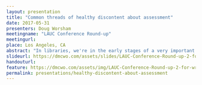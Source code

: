 ```yaml
---
layout: presentation
title: "Common threads of healthy discontent about assessment"
date: 2017-05-31
presenters: Doug Worsham
meetingname: "LAUC Conference Round-up"
meetingurl: 
place: Los Angeles, CA
abstract: "In libraries, we're in the early stages of a very important effort to re-think assessment. ACRL's Value report, the impressive and growing number of Assessment in Action projects, and an increased interest in connections between libraries and SOTL all offer positive steps forward and practical approaches to assessment and improved communication of the essential value of library staff, services, and collections. In general, these are very good things. At the same time, however, we're seeing more and more unrest and discomfort among many library staff about how assessment is interpreted, discussed, and implemented in libraries. It may already be time to re-think our approach to assessment (again). This talk explores threads of discontent about assessment gathered at three recent conferences, and tries to constructively reframe our conversation from discussing a culture of assessment to fostering a culture of learning."
slideurl: https://dmcwo.com/assets/slides/LAUC-Conference-Round-up-2-for-writing.pdf
handouturl: 
feature: https://dmcwo.com/assets/img/LAUC-Conference-Round-up-2-for-writing.001.jpeg
permalink: presentations/healthy-discontent-about-assessment
---
```



